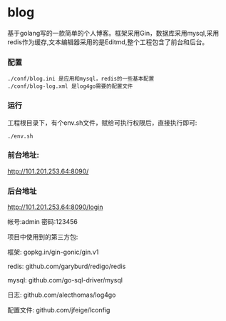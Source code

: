 # blog

基于golang写的一款简单的个人博客。框架采用Gin，数据库采用mysql,采用redis作为缓存,文本编辑器采用的是Editmd,整个工程包含了前台和后台。

### 配置
```
./conf/blog.ini 是应用和mysql，redis的一些基本配置
./conf/blog-log.xml 是log4go需要的配置文件
```
### 运行
工程根目录下，有个env.sh文件，赋给可执行权限后，直接执行即可:
```
./env.sh
```
### 前台地址:

http://101.201.253.64:8090/   

### 后台地址

http://101.201.253.64:8090/login

帐号:admin  密码:123456



项目中使用到的第三方包:

框架: gopkg.in/gin-gonic/gin.v1

redis: github.com/garyburd/redigo/redis

mysql: github.com/go-sql-driver/mysql

日志: github.com/alecthomas/log4go

配置文件: github.com/jfeige/lconfig


